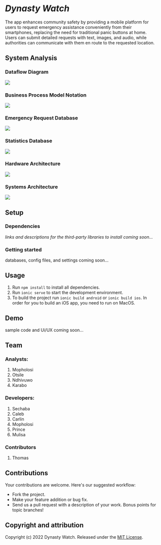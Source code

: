 # *Dynasty Watch*

The app enhances community safety by providing a mobile platform for users to request emergency assistance conveniently from their smartphones, replacing the need for traditional panic buttons at home. Users can submit detailed requests with text, images, and audio, while authorities can communicate with them en route to the requested location.

## System Analysis
### Dataflow Diagram
<img src="\dfd.png" />

### Business Process Model Notation
<img src="\bpmn.png" />

### Emergency Request Database
<img src="\main-db.png" />

### Statistics Database
<img src="\stats-db.png" />

### Hardware Architecture
<img src="\hw.png" />

### Systems Architecture
<img src="\sw.png" />

<!-- ### Sequence Diagram 
<img src="./Demo-img.png" /> -->

## Setup 

### Dependencies

*links and descriptions for the third-party libraries to install coming soon...*

### Getting started

databases, config files, and settings coming soon...

## Usage

1. Run `npm install` to install all dependencies.
2. Run `ionic serve` to start the development environment.
3. To build the project run `ionic build android` or `ionic build ios`. In order for you to build an iOS app, you need to run on MacOS.

## Demo

sample code and Ui/UX coming soon...

## Team

### Analysts:
1. Mopholosi
2. Otsile
3. Ndhivuwo
4. Karabo

### Developers:
1. Sechaba
2. Caleb
3. Carlin
4. Mopholosi 
5. Prince
6. Mulisa

### Contributors
1. Thomas

## Contributions

Your contributions are welcome. Here's our suggested workflow:
* Fork the project.
* Make your feature addition or bug fix.
* Send us a pull request with a description of your work. Bonus points for topic branches!

## Copyright and attribution

Copyright (c) 2022 Dynasty Watch. Released under the [MIT License](https://github.com/datamade/your-repo-here/blob/master/LICENSE).
